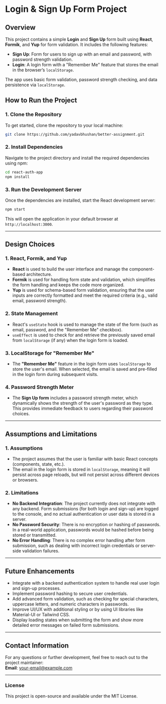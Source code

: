 
# Login & Sign Up Form Project

## Overview

This project contains a simple **Login** and **Sign Up** form built using **React**, **Formik**, and **Yup** for form validation. It includes the following features:

- **Sign Up**: Form for users to sign up with an email and password, with password strength validation.
- **Login**: A login form with a "Remember Me" feature that stores the email in the browser’s `localStorage`.

The app uses basic form validation, password strength checking, and data persistence via `localStorage`.

## How to Run the Project

### 1. Clone the Repository

To get started, clone the repository to your local machine:

```bash
git clone https://github.com/yadavbhushan/better-assignment.git
```

### 2. Install Dependencies

Navigate to the project directory and install the required dependencies using npm:

```bash
cd react-auth-app
npm install
```

### 3. Run the Development Server

Once the dependencies are installed, start the React development server:

```bash
npm start
```

This will open the application in your default browser at `http://localhost:3000`.

---

## Design Choices

### 1. **React, Formik, and Yup**
- **React** is used to build the user interface and manage the component-based architecture.
- **Formik** is used for handling form state and validation, which simplifies the form handling and keeps the code more organized.
- **Yup** is used for schema-based form validation, ensuring that the user inputs are correctly formatted and meet the required criteria (e.g., valid email, password strength).

### 2. **State Management**
- React's `useState` hook is used to manage the state of the form (such as email, password, and the "Remember Me" checkbox).
- `useEffect` is used to check for and retrieve the previously saved email from `localStorage` (if any) when the login form is loaded.

### 3. **LocalStorage for "Remember Me"**
- The **"Remember Me"** feature in the login form uses `localStorage` to store the user's email. When selected, the email is saved and pre-filled in the login form during subsequent visits.

### 4. **Password Strength Meter**
- The **Sign Up form** includes a password strength meter, which dynamically shows the strength of the user's password as they type. This provides immediate feedback to users regarding their password choices.

---

## Assumptions and Limitations

### 1. **Assumptions**
- The project assumes that the user is familiar with basic React concepts (components, state, etc.).
- The email in the login form is stored in `localStorage`, meaning it will persist across page reloads, but will not persist across different devices or browsers.

### 2. **Limitations**
- **No Backend Integration**: The project currently does not integrate with any backend. Form submissions (for both login and sign-up) are logged to the console, and no actual authentication or user data is stored in a server.
- **No Password Security**: There is no encryption or hashing of passwords. In a real-world application, passwords would be hashed before being stored or transmitted.
- **No Error Handling**: There is no complex error handling after form submission, such as dealing with incorrect login credentials or server-side validation failures.

---

## Future Enhancements

- Integrate with a backend authentication system to handle real user login and sign-up processes.
- Implement password hashing to secure user credentials.
- Add advanced form validation, such as checking for special characters, uppercase letters, and numeric characters in passwords.
- Improve UI/UX with additional styling or by using UI libraries like Material-UI or Tailwind CSS.
- Display loading states when submitting the form and show more detailed error messages on failed form submissions.

---

## Contact Information

For any questions or further development, feel free to reach out to the project maintainer:  
**Email**: your-email@example.com

---

### License

This project is open-source and available under the MIT License.
